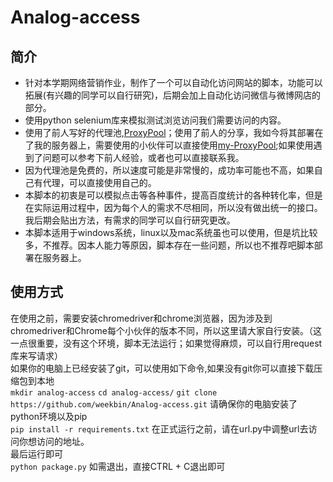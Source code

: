 # Analog-access

## 简介
* 针对本学期网络营销作业，制作了一个可以自动化访问网站的脚本，功能可以拓展(有兴趣的同学可以自行研究)，后期会加上自动化访问微信与微博网店的部分。
* 使用python selenium库来模拟测试浏览访问我们需要访问的内容。
* 使用了前人写好的代理池,[ProxyPool](https://github.com/Python3WebSpider/ProxyPool)；使用了前人的分享，我如今将其部署在了我的服务器上，需要使用的小伙伴可以直接使用[my-ProxyPool](http://www.weekbin.xyz:5555/random);如果使用遇到了问题可以参考下前人经验，或者也可以直接联系我。
* 因为代理池是免费的，所以速度可能是非常慢的，成功率可能也不高，如果自己有代理，可以直接使用自己的。
* 本脚本的初衷是可以模拟点击等各种事件，提高百度统计的各种转化率，但是在实际运用过程中，因为每个人的需求不尽相同，所以没有做出统一的接口。我后期会贴出方法，有需求的同学可以自行研究更改。
* 本脚本适用于windows系统，linux以及mac系统虽也可以使用，但是坑比较多，不推荐。因本人能力等原因，脚本存在一些问题，所以也不推荐吧脚本部署在服务器上。

## 使用方式
在使用之前，需要安装chromedriver和chrome浏览器，因为涉及到chromedriver和Chrome每个小伙伴的版本不同，所以这里请大家自行安装。（这一点很重要，没有这个环境，脚本无法运行；如果觉得麻烦，可以自行用request库来写请求）    
如果你的电脑上已经安装了git，可以使用如下命令,如果没有git你可以直接下载压缩包到本地    
`mkdir analog-access`
`cd analog-access/`
`git clone https://github.com/weekbin/Analog-access.git`
请确保你的电脑安装了python环境以及pip    
`pip install -r requirements.txt`
在正式运行之前，请在url.py中调整url去访问你想访问的地址。    
最后运行即可    
`python package.py`
如需退出，直接CTRL + C退出即可    